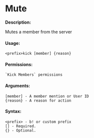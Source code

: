 # Mute

**Description:**

Mutes a member from the server

#### Usage:

```
<prefix>kick [member] {reason}
```

#### Permissions:

```
`Kick Members` permissions
```

#### Arguments:

```
[member] - A member mention or User ID
{reason} - A reason for action
```

#### Syntax:

```
<prefix> - b! or custom prefix
[] - Required.
{} - Optional.
```
